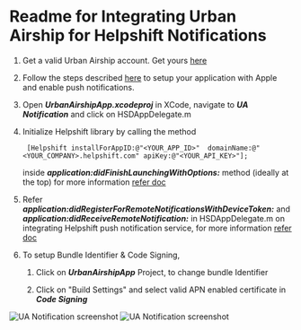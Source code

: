 Readme for Integrating Urban Airship for Helpshift Notifications
================================================================

1. Get a valid Urban Airship account. Get yours [here](https://go.urbanairship.com/accounts/register/)

2. Follow the steps described [here](https://docs.urbanairship.com/display/DOCS/Getting+Started%3A+iOS%3A+Push) to setup your application with Apple and enable 
   push notifications.

3. Open ***UrbanAirshipApp.xcodeproj*** in XCode, navigate to ***UA Notification*** and click on HSDAppDelegate.m

4. Initialize Helpshift library by calling the method
   
   ```
   	[Helpshift installForAppID:@"<YOUR_APP_ID>"  domainName:@"<YOUR_COMPANY>.helpshift.com" apiKey:@"<YOUR_API_KEY>"];
   ```
   inside ***application:didFinishLaunchingWithOptions:*** method (ideally at the top) 
   for more information [refer doc](http://www.helpshift.com/docs/howto/ios/v2.x/#authentication)

5. Refer ***application:didRegisterForRemoteNotificationsWithDeviceToken:*** and ***application:didReceiveRemoteNotification:*** in HSDAppDelegate.m on integrating 
   Helpshift push notification service, for more information [refer doc](http://www.helpshift.com/docs/howto/ios/v2.x/#urban-airship)

6. To setup Bundle Identifier & Code Signing, 
	
	1. Click on ***UrbanAirshipApp*** Project, to change bundle Identifier

	2. Click on "Build Settings" and select valid APN enabled certificate in ***Code Signing***



![UA Notification screenshot](/Screenshot.png)		![UA Notification screenshot](/Screenshot2.png)